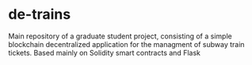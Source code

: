 # de-trains
Main repository of a graduate student project, consisting of a simple blockchain decentralized application for the managment of subway train tickets. Based mainly on Solidity smart contracts and Flask 

